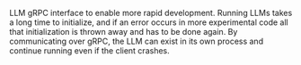 LLM gRPC interface to enable more rapid development. Running LLMs takes a long time to initialize, and if an error occurs in more experimental code all that initialization is thrown away and has to be done again. By communicating over gRPC, the LLM can exist in its own process and continue running even if the client crashes.